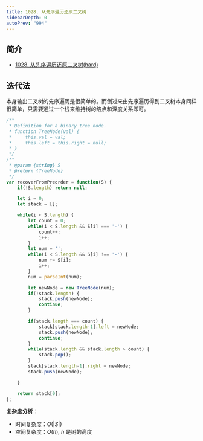 ```yaml
---
title: 1028. 从先序遍历还原二叉树
sidebarDepth: 0
autoPrev: "994"
---
```


## 简介
- [1028. 从先序遍历还原二叉树(hard)](https://leetcode-cn.com/problems/recover-a-tree-from-preorder-traversal/)

## 迭代法
本身输出二叉树的先序遍历是很简单的。而倒过来由先序遍历得到二叉树本身同样很简单，只需要通过一个栈来维持树的结点和深度关系即可。


```javascript
/**
 * Definition for a binary tree node.
 * function TreeNode(val) {
 *     this.val = val;
 *     this.left = this.right = null;
 * }
 */
/**
 * @param {string} S
 * @return {TreeNode}
 */
var recoverFromPreorder = function(S) {
    if(!S.length) return null;

    let i = 0;
    let stack = [];

    while(i < S.length) {
        let count = 0;
        while(i < S.length && S[i] === '-') {
            count++;
            i++;
        }
        let num = '';
        while(i < S.length && S[i] !== '-') {
            num += S[i];
            i++;
        }
        num = parseInt(num);

        let newNode = new TreeNode(num);
        if(!stack.length) {
            stack.push(newNode);
            continue;
        }

        if(stack.length === count) {
            stack[stack.length-1].left = newNode;
            stack.push(newNode);
            continue;
        } 
        while(stack.length && stack.length > count) {
            stack.pop();
        }
        stack[stack.length-1].right = newNode;
        stack.push(newNode);

    }

    return stack[0];
};
```
**复杂度分析**：
- 时间复杂度：$O(|S|)$
- 空间复杂度：$O(h)$, $h$ 是树的高度